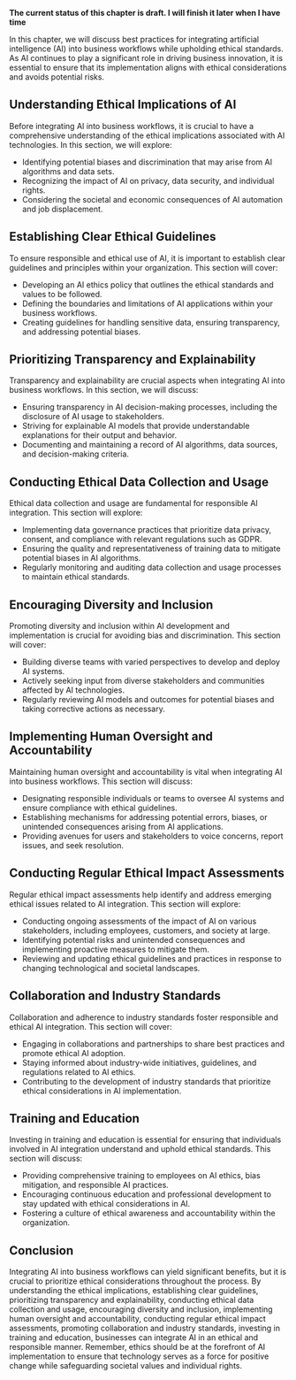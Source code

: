 **The current status of this chapter is draft. I will finish it later when I have time**

In this chapter, we will discuss best practices for integrating artificial intelligence (AI) into business workflows while upholding ethical standards. As AI continues to play a significant role in driving business innovation, it is essential to ensure that its implementation aligns with ethical considerations and avoids potential risks.

Understanding Ethical Implications of AI
----------------------------------------

Before integrating AI into business workflows, it is crucial to have a comprehensive understanding of the ethical implications associated with AI technologies. In this section, we will explore:

* Identifying potential biases and discrimination that may arise from AI algorithms and data sets.
* Recognizing the impact of AI on privacy, data security, and individual rights.
* Considering the societal and economic consequences of AI automation and job displacement.

Establishing Clear Ethical Guidelines
-------------------------------------

To ensure responsible and ethical use of AI, it is important to establish clear guidelines and principles within your organization. This section will cover:

* Developing an AI ethics policy that outlines the ethical standards and values to be followed.
* Defining the boundaries and limitations of AI applications within your business workflows.
* Creating guidelines for handling sensitive data, ensuring transparency, and addressing potential biases.

Prioritizing Transparency and Explainability
--------------------------------------------

Transparency and explainability are crucial aspects when integrating AI into business workflows. In this section, we will discuss:

* Ensuring transparency in AI decision-making processes, including the disclosure of AI usage to stakeholders.
* Striving for explainable AI models that provide understandable explanations for their output and behavior.
* Documenting and maintaining a record of AI algorithms, data sources, and decision-making criteria.

Conducting Ethical Data Collection and Usage
--------------------------------------------

Ethical data collection and usage are fundamental for responsible AI integration. This section will explore:

* Implementing data governance practices that prioritize data privacy, consent, and compliance with relevant regulations such as GDPR.
* Ensuring the quality and representativeness of training data to mitigate potential biases in AI algorithms.
* Regularly monitoring and auditing data collection and usage processes to maintain ethical standards.

Encouraging Diversity and Inclusion
-----------------------------------

Promoting diversity and inclusion within AI development and implementation is crucial for avoiding bias and discrimination. This section will cover:

* Building diverse teams with varied perspectives to develop and deploy AI systems.
* Actively seeking input from diverse stakeholders and communities affected by AI technologies.
* Regularly reviewing AI models and outcomes for potential biases and taking corrective actions as necessary.

Implementing Human Oversight and Accountability
-----------------------------------------------

Maintaining human oversight and accountability is vital when integrating AI into business workflows. This section will discuss:

* Designating responsible individuals or teams to oversee AI systems and ensure compliance with ethical guidelines.
* Establishing mechanisms for addressing potential errors, biases, or unintended consequences arising from AI applications.
* Providing avenues for users and stakeholders to voice concerns, report issues, and seek resolution.

Conducting Regular Ethical Impact Assessments
---------------------------------------------

Regular ethical impact assessments help identify and address emerging ethical issues related to AI integration. This section will explore:

* Conducting ongoing assessments of the impact of AI on various stakeholders, including employees, customers, and society at large.
* Identifying potential risks and unintended consequences and implementing proactive measures to mitigate them.
* Reviewing and updating ethical guidelines and practices in response to changing technological and societal landscapes.

Collaboration and Industry Standards
------------------------------------

Collaboration and adherence to industry standards foster responsible and ethical AI integration. This section will cover:

* Engaging in collaborations and partnerships to share best practices and promote ethical AI adoption.
* Staying informed about industry-wide initiatives, guidelines, and regulations related to AI ethics.
* Contributing to the development of industry standards that prioritize ethical considerations in AI implementation.

Training and Education
----------------------

Investing in training and education is essential for ensuring that individuals involved in AI integration understand and uphold ethical standards. This section will discuss:

* Providing comprehensive training to employees on AI ethics, bias mitigation, and responsible AI practices.
* Encouraging continuous education and professional development to stay updated with ethical considerations in AI.
* Fostering a culture of ethical awareness and accountability within the organization.

Conclusion
----------

Integrating AI into business workflows can yield significant benefits, but it is crucial to prioritize ethical considerations throughout the process. By understanding the ethical implications, establishing clear guidelines, prioritizing transparency and explainability, conducting ethical data collection and usage, encouraging diversity and inclusion, implementing human oversight and accountability, conducting regular ethical impact assessments, promoting collaboration and industry standards, investing in training and education, businesses can integrate AI in an ethical and responsible manner. Remember, ethics should be at the forefront of AI implementation to ensure that technology serves as a force for positive change while safeguarding societal values and individual rights.
